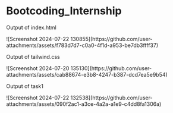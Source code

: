 # Bootcoding_Internship
<p>Output of index.html </p>
![Screenshot 2024-07-22 130855](https://github.com/user-attachments/assets/f783d7d7-c0a0-4f1d-a953-be7db3ffff37)
<p>Output of tailwind.css </p>
![Screenshot 2024-07-20 135130](https://github.com/user-attachments/assets/cab88674-e3b8-4247-b387-dcd7ea5e9b54)
<p>Output of task1</p>
![Screenshot 2024-07-22 132538](https://github.com/user-attachments/assets/090f2ac1-a3ce-4a2a-a1e9-c4dd8fa1306a)
